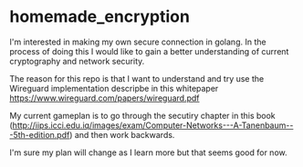 # homemade_encryption
I'm interested in making my own secure connection in golang. In the process of doing this I would like to gain a better understanding of current cryptography and network security. 

The reason for this repo is that I want to understand and try use the Wireguard implementation descripbe in this whitepaper https://www.wireguard.com/papers/wireguard.pdf

My current gameplan is to go through the secutiry chapter in this book (http://iips.icci.edu.iq/images/exam/Computer-Networks---A-Tanenbaum---5th-edition.pdf) and then work backwards.

I'm sure my plan will change as I learn more but that seems good for now.
